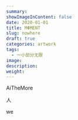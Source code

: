 ```yaml
---
summary:
showImageInContent: false
date: 2020-01-01
title: MΦMENT
slug: nowhere
draft: true
categories: artwork
tags:
  - 一小部分无限
image:
description:
weight:
---
```

AiTheMore

人

we
